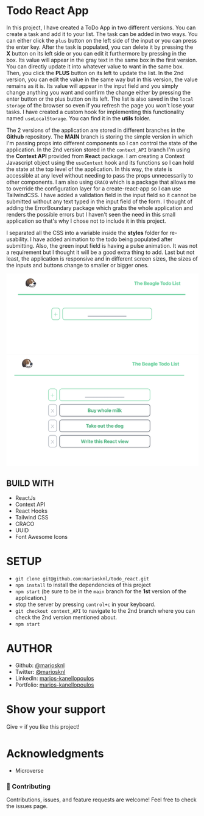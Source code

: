 # Todo React App

In this project, I have created a ToDo App in two different versions. You can create a task and add it to your list. The task can be added in two ways. You can either click the `plus` button on the left side of the input or you can press the enter key. After the task is populated, you can delete it by pressing the <b>X</b> button on its left side or you can edit it furthermore by pressing in the box. Its value will appear in the gray text in the same box in the first version. You can directly update it into whatever value to want in the same box. Then, you click the <b>PLUS</b> button on its left to update the list. In the 2nd version, you can edit the value in the same way but in this version, the value remains as it is. Its value will appear in the input field and you simply change anything you want and confirm the change either by pressing the enter button or the plus button on its left. The list is also saved in the `local storage` of the browser so even if you refresh the page you won't lose your tasks. I have created a custom hook for implementing this functionality named `useLocalStorage`. You can find it in the <b>utils</b> folder.

The 2 versions of the application are stored in different branches in the <b>Github</b> repository. The <b>MAIN</b> branch is storing the simple version in which I'm passing props into different components so I can control the state of the application. In the 2nd version stored in the `context_API` branch I'm using the <b>Context API</b> provided from <b>React</b> package. I am creating a Context Javascript object using the `useContext` hook and its functions so I can hold the state at the top level of the application. In this way, the state is accessible at any level without needing to pass the props unnecessarily to other components. I am also using `CRACO` which is a package that allows me to override the configuration layer for a create-react-app so I can use TailwindCSS. I have added a validation field in the input field so it cannot be submitted without any text typed in the input field of the form. I thought of adding the ErrorBoundary package which grabs the whole application and renders the possible errors but I haven't seen the need in this small application so that's why I chose not to include it in this project.

I separated all the CSS into a variable inside the <b>styles</b> folder for re-usability. I have added animation to the todo being populated after submitting. Also, the green input field is having a pulse animation. It was not a requirement but I thought it will be a good extra thing to add. Last but not least, the application is responsive and in different screen sizes, the sizes of the inputs and buttons change to smaller or bigger ones.

![LandingPage](src/assets/homepage.png)
![TodoListPage](src/assets/todoList.png)

## BUILD WITH

- ReactJs
- Context API
- React Hooks
- Tailwind CSS
- CRACO
- UUID
- Font Awesome Icons

# SETUP

- `git clone git@github.com:mariosknl/todo_react.git`
- `npm install` to install the dependencies of this project
- `npm start` (be sure to be in the `main` branch for the <b>1st</b> version of the application.)
- stop the server by pressing `control+c` in your keyboard.
- `git checkout context_API` to navigate to the 2nd branch where you can check the 2nd version mentioned about.
- `npm start`

# AUTHOR

- Github: [@mariosknl](https://github.com/mariosknl)
- Twitter: [@mariosknl](https://twitter.com/MariosKnl)
- Linkedln: [marios-kanellopoulos](https://www.linkedin.com/in/marios-kanellopoulos)
- Portfolio: [marios-kanellopoulos](https://marioskanellopoulos.com/)

# Show your support

Give ⭐️ if you like this project!

# Acknowledgments

- Microverse

### 🤝 Contributing

Contributions, issues, and feature requests are welcome!
Feel free to check the issues page.
